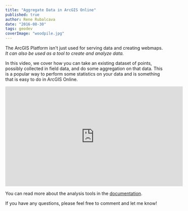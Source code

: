 ```yaml
---
title: "Aggregate Data in ArcGIS Online"
published: true
author: Rene Rubalcava
date: "2016-08-30"
tags: geodev
coverImage: "woodpile.jpg"
---
```


The ArcGIS Platform isn't just used for serving data and creating webmaps. _It can also be used as a tool to create and analyze data._

In this video, we cover how you can take an existing dataset of points, possibly collected in field data, and do some aggregation on that data. This is a popular way to perform some statistics on your data and is something that is easy to do in ArcGIS Online.

<iframe width="560" height="315" src="https://www.youtube.com/embed/OLuyC8xQLMM" frameborder="0" allowfullscreen></iframe>

You can read more about the analysis tools in the [documentation](https://doc.arcgis.com/en/arcgis-online/use-maps/perform-analysis.htm).

If you have any questions, please feel free to comment and let me know!
